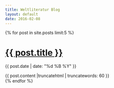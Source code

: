 ```yaml
---
title: Weltliteratur Blog
layout: default
date: 2016-02-08
---
```



{% for post in site.posts limit:5 %}
<h1 class="entry-title">
  <a href="{{ root_url }}{{ post.url }}">{{ post.title }}</a>
</h1>
<p class="blogdate">{{ post.date | date: "%d %B %Y" }}</p>
<div>{{ post.content |truncatehtml | truncatewords: 60 }}</div>
{% endfor %}

